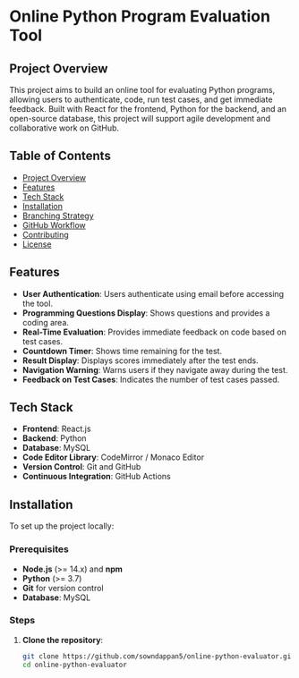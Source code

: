 # Online Python Program Evaluation Tool

## Project Overview
This project aims to build an online tool for evaluating Python programs, allowing users to authenticate, code, run test cases, and get immediate feedback. Built with React for the frontend, Python for the backend, and an open-source database, this project will support agile development and collaborative work on GitHub.

## Table of Contents
- [Project Overview](#project-overview)
- [Features](#features)
- [Tech Stack](#tech-stack)
- [Installation](#installation)
- [Branching Strategy](#branching-strategy)
- [GitHub Workflow](#github-workflow)
- [Contributing](#contributing)
- [License](#license)

## Features
- **User Authentication**: Users authenticate using email before accessing the tool.
- **Programming Questions Display**: Shows questions and provides a coding area.
- **Real-Time Evaluation**: Provides immediate feedback on code based on test cases.
- **Countdown Timer**: Shows time remaining for the test.
- **Result Display**: Displays scores immediately after the test ends.
- **Navigation Warning**: Warns users if they navigate away during the test.
- **Feedback on Test Cases**: Indicates the number of test cases passed.

## Tech Stack
- **Frontend**: React.js
- **Backend**: Python
- **Database**: MySQL
- **Code Editor Library**: CodeMirror / Monaco Editor
- **Version Control**: Git and GitHub
- **Continuous Integration**: GitHub Actions

## Installation
To set up the project locally:

### Prerequisites
- **Node.js** (>= 14.x) and **npm**
- **Python** (>= 3.7)
- **Git** for version control
- **Database**: MySQL

### Steps
1. **Clone the repository**:
   ```bash
   git clone https://github.com/sowndappan5/online-python-evaluator.git
   cd online-python-evaluator
